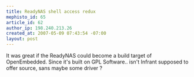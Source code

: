 ```yaml
--- 
title: ReadyNAS shell access redux
mephisto_id: 65
article_id: 62
author_ip: 198.240.213.26
created_at: 2007-05-09 07:43:54 -07:00
layout: post
---
```

It was great if the ReadyNAS could become a build target of OpenEmbedded. Since it's built on GPL Software.. isn't Infrant supposed to offer source, sans maybe some driver ?
